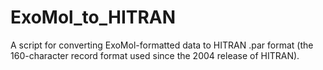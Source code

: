 # ExoMol_to_HITRAN

A script for converting ExoMol-formatted data to HITRAN .par format
(the 160-character record format used since the 2004 release of HITRAN).
